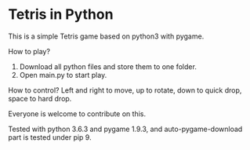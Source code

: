 # Tetris in Python
This is a simple Tetris game based on python3 with pygame.

How to play?
1. Download all python files and store them to one folder.
2. Open main.py to start play.

How to control?
Left and right to move, up to rotate, down to quick drop, space to hard drop.

Everyone is welcome to contribute on this.

Tested with python 3.6.3 and pygame 1.9.3, and auto-pygame-download part is tested under pip 9.

